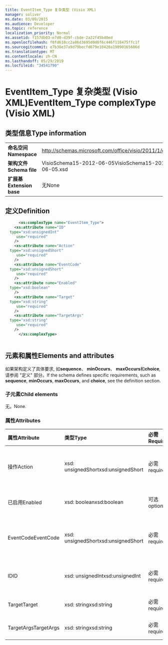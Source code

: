 ```yaml
---
title: EventItem_Type 复杂类型 (Visio XML)
manager: soliver
ms.date: 03/09/2015
ms.audience: Developer
ms.topic: reference
localization_priority: Normal
ms.assetid: f157db03-e7d0-d39f-cbde-2a22f45b40ed
ms.openlocfilehash: f0fd618cc2a86d3695d0d6f6c446f118475ffc1f
ms.sourcegitcommit: e7b38e37a9d79becfd679e10420a19890165606d
ms.translationtype: MT
ms.contentlocale: zh-CN
ms.lasthandoff: 05/29/2019
ms.locfileid: "34541790"
---
```

# <a name="eventitemtype-complextype-visio-xml"></a><span data-ttu-id="28857-102">EventItem_Type 复杂类型 (Visio XML)</span><span class="sxs-lookup"><span data-stu-id="28857-102">EventItem_Type complexType (Visio XML)</span></span>

## <a name="type-information"></a><span data-ttu-id="28857-103">类型信息</span><span class="sxs-lookup"><span data-stu-id="28857-103">Type information</span></span>

|||
|:-----|:-----|
|<span data-ttu-id="28857-104">**命名空间**</span><span class="sxs-lookup"><span data-stu-id="28857-104">**Namespace**</span></span> <br/> |http://schemas.microsoft.com/office/visio/2011/1/core  <br/> |
|<span data-ttu-id="28857-105">**架构文件**</span><span class="sxs-lookup"><span data-stu-id="28857-105">**Schema file**</span></span> <br/> |<span data-ttu-id="28857-106">VisioSchema15-2012-06-05</span><span class="sxs-lookup"><span data-stu-id="28857-106">VisioSchema15-2012-06-05.xsd</span></span>  <br/> |
|<span data-ttu-id="28857-107">**扩展基**</span><span class="sxs-lookup"><span data-stu-id="28857-107">**Extension base**</span></span> <br/> |<span data-ttu-id="28857-108">无</span><span class="sxs-lookup"><span data-stu-id="28857-108">None</span></span>  <br/> |
   
## <a name="definition"></a><span data-ttu-id="28857-109">定义</span><span class="sxs-lookup"><span data-stu-id="28857-109">Definition</span></span>

```XML
      <xs:complexType name="EventItem_Type">
    <xs:attribute name="ID"
  type="xsd:unsignedInt"
     use="required"
    />
    <xs:attribute name="Action"
  type="xsd:unsignedShort"
     use="required"
    />
    <xs:attribute name="EventCode"
  type="xsd:unsignedShort"
     use="required"
    />
    <xs:attribute name="Enabled"
  type="xsd:boolean"
    />
    <xs:attribute name="Target"
  type="xsd:string"
     use="required"
    />
    <xs:attribute name="TargetArgs"
  type="xsd:string"
     use="required"
    />
      </xs:complexType>
      
```

## <a name="elements-and-attributes"></a><span data-ttu-id="28857-110">元素和属性</span><span class="sxs-lookup"><span data-stu-id="28857-110">Elements and attributes</span></span>

<span data-ttu-id="28857-111">如果架构定义了具体要求, 如**sequence**、 **minOccurs**、 **maxOccurs**和**choice**, 请参阅 "定义" 部分。</span><span class="sxs-lookup"><span data-stu-id="28857-111">If the schema defines specific requirements, such as **sequence**, **minOccurs**, **maxOccurs**, and **choice**, see the definition section.</span></span> 
  
### <a name="child-elements"></a><span data-ttu-id="28857-112">子元素</span><span class="sxs-lookup"><span data-stu-id="28857-112">Child elements</span></span>

<span data-ttu-id="28857-113">无。</span><span class="sxs-lookup"><span data-stu-id="28857-113">None.</span></span>
  
### <a name="attributes"></a><span data-ttu-id="28857-114">属性</span><span class="sxs-lookup"><span data-stu-id="28857-114">Attributes</span></span>

|<span data-ttu-id="28857-115">**属性**</span><span class="sxs-lookup"><span data-stu-id="28857-115">**Attribute**</span></span>|<span data-ttu-id="28857-116">**类型**</span><span class="sxs-lookup"><span data-stu-id="28857-116">**Type**</span></span>|<span data-ttu-id="28857-117">**必需**</span><span class="sxs-lookup"><span data-stu-id="28857-117">**Required**</span></span>|<span data-ttu-id="28857-118">**描述**</span><span class="sxs-lookup"><span data-stu-id="28857-118">**Description**</span></span>|<span data-ttu-id="28857-119">**可能的值**</span><span class="sxs-lookup"><span data-stu-id="28857-119">**Possible values**</span></span>|
|:-----|:-----|:-----|:-----|:-----|
|<span data-ttu-id="28857-120">操作</span><span class="sxs-lookup"><span data-stu-id="28857-120">Action</span></span>  <br/> |<span data-ttu-id="28857-121">xsd: unsignedShort</span><span class="sxs-lookup"><span data-stu-id="28857-121">xsd:unsignedShort</span></span>  <br/> |<span data-ttu-id="28857-122">必需</span><span class="sxs-lookup"><span data-stu-id="28857-122">required</span></span>  <br/> ||<span data-ttu-id="28857-123">Xsd: unsignedShort 类型的值。</span><span class="sxs-lookup"><span data-stu-id="28857-123">Values of the xsd:unsignedShort type.</span></span>  <br/> |
|<span data-ttu-id="28857-124">已启用</span><span class="sxs-lookup"><span data-stu-id="28857-124">Enabled</span></span>  <br/> |<span data-ttu-id="28857-125">xsd: boolean</span><span class="sxs-lookup"><span data-stu-id="28857-125">xsd:boolean</span></span>  <br/> |<span data-ttu-id="28857-126">可选</span><span class="sxs-lookup"><span data-stu-id="28857-126">optional</span></span>  <br/> ||<span data-ttu-id="28857-127">Xsd: boolean 类型的值。</span><span class="sxs-lookup"><span data-stu-id="28857-127">Values of the xsd:boolean type.</span></span>  <br/> |
|<span data-ttu-id="28857-128">EventCode</span><span class="sxs-lookup"><span data-stu-id="28857-128">EventCode</span></span>  <br/> |<span data-ttu-id="28857-129">xsd: unsignedShort</span><span class="sxs-lookup"><span data-stu-id="28857-129">xsd:unsignedShort</span></span>  <br/> |<span data-ttu-id="28857-130">必需</span><span class="sxs-lookup"><span data-stu-id="28857-130">required</span></span>  <br/> ||<span data-ttu-id="28857-131">Xsd: unsignedShort 类型的值。</span><span class="sxs-lookup"><span data-stu-id="28857-131">Values of the xsd:unsignedShort type.</span></span>  <br/> |
|<span data-ttu-id="28857-132">ID</span><span class="sxs-lookup"><span data-stu-id="28857-132">ID</span></span>  <br/> |<span data-ttu-id="28857-133">xsd: unsignedInt</span><span class="sxs-lookup"><span data-stu-id="28857-133">xsd:unsignedInt</span></span>  <br/> |<span data-ttu-id="28857-134">必需</span><span class="sxs-lookup"><span data-stu-id="28857-134">required</span></span>  <br/> ||<span data-ttu-id="28857-135">Xsd: unsignedInt 类型的值。</span><span class="sxs-lookup"><span data-stu-id="28857-135">Values of the xsd:unsignedInt type.</span></span>  <br/> |
|<span data-ttu-id="28857-136">Target</span><span class="sxs-lookup"><span data-stu-id="28857-136">Target</span></span>  <br/> |<span data-ttu-id="28857-137">xsd: string</span><span class="sxs-lookup"><span data-stu-id="28857-137">xsd:string</span></span>  <br/> |<span data-ttu-id="28857-138">必需</span><span class="sxs-lookup"><span data-stu-id="28857-138">required</span></span>  <br/> ||<span data-ttu-id="28857-139">Xsd: string 类型的值。</span><span class="sxs-lookup"><span data-stu-id="28857-139">Values of the xsd:string type.</span></span>  <br/> |
|<span data-ttu-id="28857-140">TargetArgs</span><span class="sxs-lookup"><span data-stu-id="28857-140">TargetArgs</span></span>  <br/> |<span data-ttu-id="28857-141">xsd: string</span><span class="sxs-lookup"><span data-stu-id="28857-141">xsd:string</span></span>  <br/> |<span data-ttu-id="28857-142">必需</span><span class="sxs-lookup"><span data-stu-id="28857-142">required</span></span>  <br/> ||<span data-ttu-id="28857-143">Xsd: string 类型的值。</span><span class="sxs-lookup"><span data-stu-id="28857-143">Values of the xsd:string type.</span></span>  <br/> |
   

